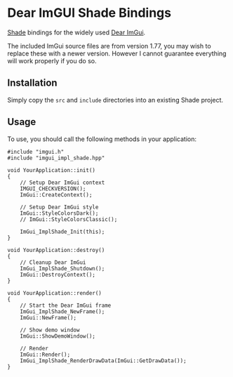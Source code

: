 # Dear ImGUI Shade Bindings
[Shade](https://github.com/stanthesoupking/Shade) bindings for the widely used [Dear ImGui](https://github.com/ocornut/imgui).

The included ImGui source files are from version 1.77, you may wish to replace these with a newer version. However I cannot guarantee everything will work properly if you do so.

## Installation
Simply copy the `src` and `include` directories into an existing Shade project.

## Usage
To use, you should call the following methods in your application:
```
#include "imgui.h"
#include "imgui_impl_shade.hpp"

void YourApplication::init()
{
    // Setup Dear ImGui context
    IMGUI_CHECKVERSION();
    ImGui::CreateContext();

    // Setup Dear ImGui style
    ImGui::StyleColorsDark();
    // ImGui::StyleColorsClassic();

    ImGui_ImplShade_Init(this);
}

void YourApplication::destroy()
{
    // Cleanup Dear ImGui
    ImGui_ImplShade_Shutdown();
    ImGui::DestroyContext();
}

void YourApplication::render()
{
    // Start the Dear ImGui frame
    ImGui_ImplShade_NewFrame();
    ImGui::NewFrame();

    // Show demo window
    ImGui::ShowDemoWindow();

    // Render
    ImGui::Render();
    ImGui_ImplShade_RenderDrawData(ImGui::GetDrawData());
}
```

